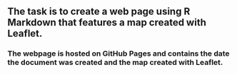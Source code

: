 ## The task is to create a web page using R Markdown that features a map created with Leaflet.
### The webpage is hosted on GitHub Pages and contains the date the document was created and the map created with Leaflet. 
